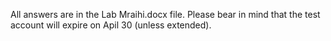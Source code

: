
All answers are in the Lab Mraihi.docx file. 
Please bear in mind that the test account will expire on Apil 30 (unless extended). 
